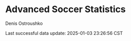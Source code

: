 # Advanced Soccer Statistics
Denis Ostroushko

<!-- gfm -->

Last successful data update: 2025-01-03 23:26:56 CST
